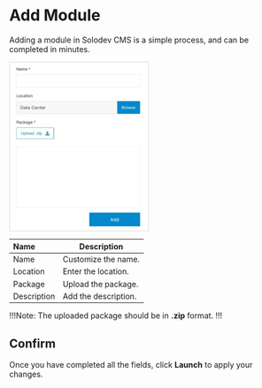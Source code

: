 # Add Module

Adding a module in Solodev CMS is a simple process, and can be completed in minutes.

<img src="../../../images/modules-add.jpg" alt="modules-add" style="width: 50%; display: block"></a>


**Name** | **Description** 
:--- | ---
Name | Customize the name.
Location | Enter the location.
Package | Upload the package.
Description | Add the description.

!!!Note:
The uploaded package should be in **.zip** format.
!!!

## Confirm

Once you have completed all the fields, click **Launch** to apply your changes.
